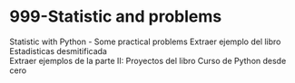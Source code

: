 # 999-Statistic and problems
 Statistic with Python -  Some practical problems
Extraer ejemplo del libro Estadisticas desmitificada  
Extraer ejemplos de la parte II: Proyectos del libro Curso de Python desde cero  

